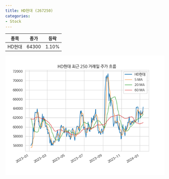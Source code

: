 ```yaml
---
title: HD현대 (267250)
categories:
- Stock
---
```


|종목|종가|등락|
|----|----|----|
|HD현대|64300|1.10%|

<!-- more -->

![267250](/assets/images/stock/267250.png)